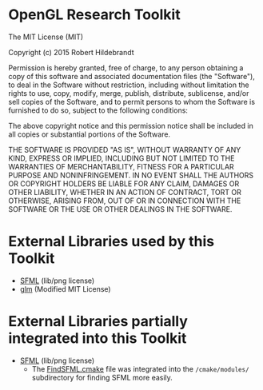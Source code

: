 # OpenGL Research Toolkit

The MIT License (MIT)

Copyright (c) 2015 Robert Hildebrandt

Permission is hereby granted, free of charge, to any person obtaining a copy
of this software and associated documentation files (the "Software"), to deal
in the Software without restriction, including without limitation the rights
to use, copy, modify, merge, publish, distribute, sublicense, and/or sell
copies of the Software, and to permit persons to whom the Software is
furnished to do so, subject to the following conditions:

The above copyright notice and this permission notice shall be included in all
copies or substantial portions of the Software.

THE SOFTWARE IS PROVIDED "AS IS", WITHOUT WARRANTY OF ANY KIND, EXPRESS OR
IMPLIED, INCLUDING BUT NOT LIMITED TO THE WARRANTIES OF MERCHANTABILITY,
FITNESS FOR A PARTICULAR PURPOSE AND NONINFRINGEMENT. IN NO EVENT SHALL THE
AUTHORS OR COPYRIGHT HOLDERS BE LIABLE FOR ANY CLAIM, DAMAGES OR OTHER
LIABILITY, WHETHER IN AN ACTION OF CONTRACT, TORT OR OTHERWISE, ARISING FROM,
OUT OF OR IN CONNECTION WITH THE SOFTWARE OR THE USE OR OTHER DEALINGS IN THE
SOFTWARE.

# External Libraries used by this Toolkit

- [SFML](www.sfml-dev.org) (lib/png license)
- [glm](glm.g-truc.net) (Modified MIT License)

# External Libraries partially integrated into this Toolkit

- [SFML](www.sfml-dev.org) (lib/png license)  
    - The [FindSFML.cmake](https://github.com/SFML/SFML/blob/master/cmake/Modules/FindSFML.cmake) file was integrated into the `/cmake/modules/` subdirectory for finding SFML more easily.

